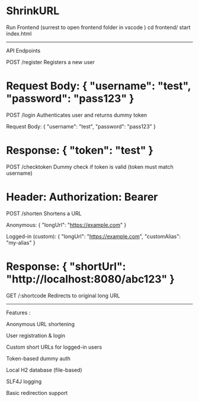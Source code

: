 # ShrinkURL
Run Frontend (surrest to open frontend folder in vscode )
cd frontend/
start index.html

----------------------------------------------------------------------
API Endpoints

POST /register
Registers a new user

Request Body: { "username": "test", "password": "pass123" }
===================================================================
POST /login
Authenticates user and returns dummy token

Request Body: { "username": "test", "password": "pass123" }

Response: { "token": "test" }
=====================================================================
POST /checktoken
Dummy check if token is valid (token must match username)

Header: Authorization: Bearer <token>
====================================================================
POST /shorten
Shortens a URL

Anonymous: { "longUrl": "https://example.com" }

Logged-in (custom): { "longUrl": "https://example.com", "customAlias": "my-alias" }

Response: { "shortUrl": "http://localhost:8080/abc123" }
========================================================================
GET /:shortcode
Redirects to original long URL

----------------------------------------------------------------------------------------


Features :

 Anonymous URL shortening

 User registration & login

 Custom short URLs for logged-in users

 Token-based dummy auth

 Local H2 database (file-based)

 SLF4J logging

 Basic redirection support

